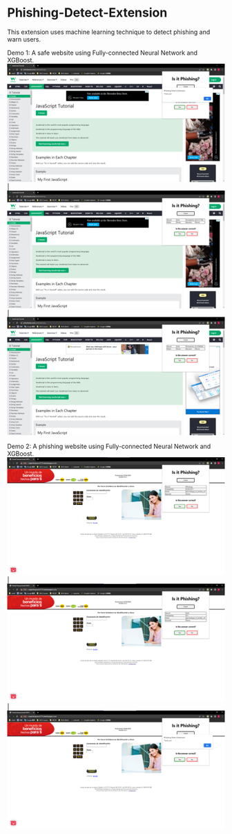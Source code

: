 # Phishing-Detect-Extension
This extension uses machine learning technique to detect phishing and warn users.

Demo 1: A safe website using Fully-connected Neural Network and XGBoost.
![avatar](/pic/safeFNN.png) | ![avatar](/pic/safeXGB.png) | ![avatar](/pic/safeFB.png)

Demo 2: A phishing website using Fully-connected Neural Network and XGBoost.
![avatar](/pic/phishingFNN.png) | ![avatar](/pic/phishingXGB.png) | ![avatar](/pic/phishingFB.png)
